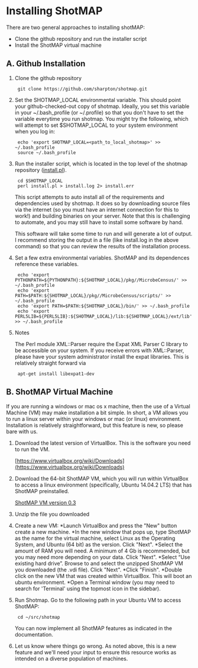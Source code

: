 Installing ShotMAP
==================

There are two general approaches to installing shotMAP:
* Clone the github repository and run the installer script
* Install the ShotMAP virtual machine

A. Github Installation
----------------------

1. Clone the github repository

        git clone https://github.com/sharpton/shotmap.git

2. Set the SHOTMAP_LOCAL environmental variable. This should point your github-checked-out copy of shotmap. 
Ideally, you set this variable in your ~/.bash_profile (or ~/.profile) so that you don't have to 
set the variable everytime you run shotmap. You might try the following, which will attempt to set
$SHOTMAP_LOCAL to your system environment when you log in:

        echo 'export SHOTMAP_LOCAL=<path_to_local_shotmap>' >> ~/.bash_profile
        source ~/.bash_profile

3. Run the installer script, which is located in the top level of the shotmap repository ([install.pl](install.pl.md)).

        cd $SHOTMAP_LOCAL
        perl install.pl > install.log 2> install.err

    This script attempts to auto install all of the requirements and dependencies used by shotmap. 
It does so by downloading source files via the internet (so you must have an internet connection for this to work!) 
and building binaries on your server. Note that this is challenging to automate, and you may still have to install 
some software by hand. 

    This software will take some time to run and will generate a lot of output. I recommend storing the output in a file 
(like install.log in the above command) so that you can review the results of the installation process.

4. Set a few extra environmental variables. ShotMAP and its dependences reference these variables.

        echo 'export PYTHONPATH=${PYTHONPATH}:${SHOTMAP_LOCAL}/pkg//MicrobeCensus/' >> ~/.bash_profile
        echo 'export PATH=$PATH:${SHOTMAP_LOCAL}/pkg//MicrobeCensus/scripts/' >> ~/.bash_profile
        echo 'export PATH=$PATH:${SHOTMAP_LOCAL}/bin/' >> ~/.bash_profile
        echo 'export PERL5LIB=${PERL5LIB}:${SHOTMAP_LOCAL}/lib:${SHOTMAP_LOCAL}/ext/lib' >> ~/.bash_profile

5. Notes

    The Perl module XML::Parser require the Expat XML Parser C library to be accessible on your system. 
If you receive errors with XML::Parser, please have your system administrator install the expat
libraries. This is relatively straight forward via 

        apt-get install libexpat1-dev

B. ShotMAP Virtual Machine
--------------------------

If you are running a windows or mac os x machine, then the use of a Virtual Machine (VM) 
may make installation a bit simple. In short, a VM allows you to run a linux server within
your windows or mac (or linux) environment. Installation is relatively straightforward, but 
this feature is new, so please bare with us.

1. Download the latest version of VirtualBox. This is the software you need to run the VM.

   [https://www.virtualbox.org/wiki/Downloads](https://www.virtualbox.org/wiki/Downloads)

2. Download the 64-bit ShotMAP VM, which you will run within VirtualBox to access a linux
environment (specifically, Ubuntu 14.04.2 LTS) that has ShotMAP preinstalled. 

    [ShotMAP VM version 0.3](http://files.cgrb.oregonstate.edu/Sharpton_Lab/ShotMAP/ShotMAP_VM/ShotMAP_VM_v0.3%20Clone.vdi.gz)

3. Unzip the file you downloaded

4. Create a new VM:
*Launch VirtualBox and press the "New" button create a new machine.
*In the new window that pops up, type ShotMAP as the name for the virtual machine, select Linux as the Operating System, and Ubuntu (64 bit) as the version. Click "Next".
*Select the amount of RAM you will need. A minimum of 4 Gb is recommended, but you may need more depending on your data. Click "Next".
*Select “Use existing hard drive”. Browse to and select the unzipped ShotMAP VM you downloaded (the .vdi file). Click "Next".
*Click "Finish".
*Double click on the new VM that was created within VirtualBox. This will boot an ubuntu environment.
*Open a Terminal window (you may need to search for 'Terminal' using the topmost icon in the sidebar).

5. Run Shotmap. Go to the following path in your Ubuntu VM to access ShotMAP:


        cd ~/src/shotmap


    You can now implement all ShotMAP features as indicated in the documentation.

6. Let us know where things go wrong. As noted above, this is a new feature and we'll need your input to ensure this resource works as intended on a diverse population of machines.
